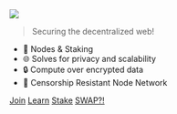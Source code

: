 <img src="_media/logo-blk.png" class="center">

> Securing the decentralized web!

- 🚀 Nodes & Staking
- 🌐 Solves for privacy and scalability
- 🔒 Compute over encrypted data
- 📶 Censorship Resistant Node Network

<div class="buttons">
  <a href="https://t.me/secretnodes" target="_blank"><span>Join</span></a>
  <a href="#/readme"><span>Learn</span></a>
  <a href="#/stake"><span>Stake</span></a>
  <a href="#/swap"><span>SWAP?!</span></a>
</div>
